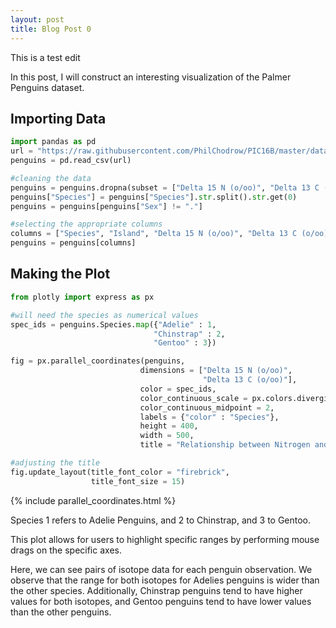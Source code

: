 ```yaml
---
layout: post
title: Blog Post 0
---
```


This is a test edit

In this post, I will construct an interesting visualization of the Palmer Penguins dataset.

## Importing Data

```python
import pandas as pd
url = "https://raw.githubusercontent.com/PhilChodrow/PIC16B/master/datasets/palmer_penguins.csv"
penguins = pd.read_csv(url)

#cleaning the data
penguins = penguins.dropna(subset = ["Delta 15 N (o/oo)", "Delta 13 C (o/oo)"])
penguins["Species"] = penguins["Species"].str.split().str.get(0)
penguins = penguins[penguins["Sex"] != "."]

#selecting the appropriate columns
columns = ["Species", "Island", "Delta 15 N (o/oo)", "Delta 13 C (o/oo)"]
penguins = penguins[columns]
```

## Making the Plot

```python
from plotly import express as px

#will need the species as numerical values
spec_ids = penguins.Species.map({"Adelie" : 1,
                                "Chinstrap" : 2,
                                "Gentoo" : 3})

fig = px.parallel_coordinates(penguins,
                             dimensions = ["Delta 15 N (o/oo)",
                                           "Delta 13 C (o/oo)"],
                             color = spec_ids,
                             color_continuous_scale = px.colors.diverging.Tealrose,
                             color_continuous_midpoint = 2,
                             labels = {"color" : "Species"},
                             height = 400,
                             width = 500,
                             title = "Relationship between Nitrogen and Carbon Isotopes")

#adjusting the title
fig.update_layout(title_font_color = "firebrick",
                  title_font_size = 15)
```

{% include parallel_coordinates.html %}

Species 1 refers to Adelie Penguins, and 2 to Chinstrap, and 3 to Gentoo.

This plot allows for users to highlight specific ranges by performing mouse drags on the specific axes. 

Here, we can see pairs of isotope data for each penguin observation. We observe that the range for both isotopes for Adelies penguins is wider than the other species. Additionally, Chinstrap penguins tend to have higher values for both isotopes, and Gentoo penguins tend to have lower values than the other penguins.

